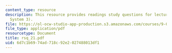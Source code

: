 ```yaml
---
content_type: resource
description: This resource provides readings study questions for lecture 21 (Motor
  System 3).
file: https://ol-ocw-studio-app-production.s3.amazonaws.com/courses/9-01-neuroscience-and-behavior-fall-2003/6d7c1b6974ad718c92e2027488013df1_rsq_21.pdf
file_type: application/pdf
resourcetype: Document
title: rsq_21.pdf
uid: 6d7c1b69-74ad-718c-92e2-027488013df1
---
```

